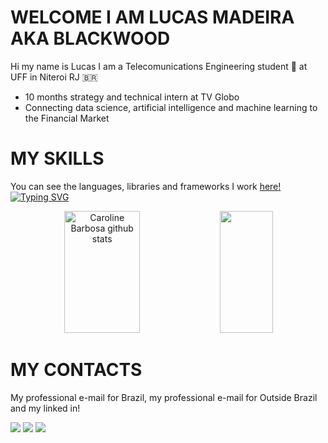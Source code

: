 #	WELCOME I AM LUCAS MADEIRA AKA BLACKWOOD 
Hi my name is Lucas I am a Telecomunications Engineering student 📡 at UFF  in Niteroi RJ 🇧🇷

   - 10 months strategy and technical intern at TV Globo
   - Connecting data science, artificial intelligence and machine learning to the Financial Market

# MY SKILLS
You can see the languages, libraries and frameworks I work [here!](https://drive.google.com/file/d/1294kAyGmqoDI92cHlB2mtVPu-bTuGXZk/view?usp=sharing)
[![Typing SVG](https://readme-typing-svg.herokuapp.com/?color=000000&size=50&center=true&vCenter=true&width=1000&lines=1.0+Artificial+Intelligence;1.1+Machine+Learning;1.1.1+Supervised+Learning;1.1.2+Unsupervised+Learning;1.1.3+Reinforcement+Learning;1.2+Deep+Learning+;1.3+Natural+Language+Processing;2.0+Data;2.1+Data+Analysis;2.2+Data+Visualization;3.0+Web+Development;3.1+Front+End+Development;4.0+Mobile+Development;4.1+Android;4.2+IOS)](https://git.io/typing-svg)

<div align="center">  
  <img width="49%" height="195px" src="https://github-readme-stats.vercel.app/api?username=Blackwood249&show_icons=true&count_private=true&hide_border=true&title_color=#000080&icon_color=#000000&text_color=#000080_color=#000080" alt="Caroline Barbosa github stats" /> 
  <img width="41%" height="195px" src="https://github-readme-stats.vercel.app/api/top-langs/?username=Blackwood249&layout=compact&hide_border=true&title_color=#000080text_color=ff91a4&bg_color=0d1117" />
</div>
  
    
# MY CONTACTS 
  
  My professional e-mail for Brazil, my professional e-mail for Outside Brazil and my linked in!
  
  <div>
    <a href = "mailto:contato@lucasmadeira.tec.br"><img src="https://img.shields.io/badge/-Gmail-%23333?style=for-the-badge&logo=gmail&logoColor=green" target="_blank"></a> 
     <a href = "mailto:internationalcontact@lucasmadeira.tec.br"><img src="https://img.shields.io/badge/-Gmail-%23333?style=for-the-badge&logo=gmail&logoColor=blue" target="_blank"></a> 
   <a href="https://www.linkedin.com/in/lucas-madeira-7606a017b/" target="_blank"><img src="https://img.shields.io/badge/-LinkedIn-%230077B5?style=for-the-badge&logo=linkedin&logoColor=white" target="_blank"></a> 
   
